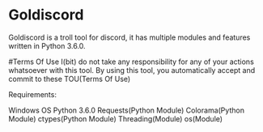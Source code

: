 # Goldiscord
Goldiscord is a troll tool for discord, it has multiple modules and features written in Python 3.6.0.

#Terms Of Use
I(bit) do not take any responsibility for any of your actions whatsoever with this tool.
By using this tool, you automatically accept and commit to these TOU(Terms Of Use)

Requirements:

Windows OS
Python 3.6.0
Requests(Python Module)
Colorama(Python Module)
ctypes(Python Module)
Threading(Module)
os(Module)
